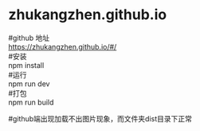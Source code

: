 # zhukangzhen.github.io  
#github 地址  
https://zhukangzhen.github.io/#/   
#安装  
npm install  
#运行  
npm run dev  
#打包  
npm run build  
 
#github端出现加载不出图片现象，而文件夹dist目录下正常
